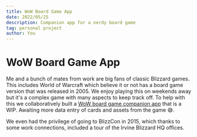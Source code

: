 ```yaml
---
title: WoW Board Game App
date: 2022/05/25
description: Companion app for a nerdy board game
tag: personal project
author: You
---
```


# WoW Board Game App

Me and a bunch of mates from work are big fans of classic Blizzard games. This includes World of Warcraft
which believe it or not has a board game version that was released in 2005. We enjoy playing this on
weekends away but it's a complex game with many aspects to keep track off. To help with this we collaboratively
built a [WoW board game companion app](https://github.com/rissole/wow-board-game-app) that is a WIP.
Awaiting more data entry of cards and assets from the game 😅.

We even had the privilege of going to BlizzCon in 2015, which thanks to some work connections, included
a tour of the Irvine Blizzard HQ offices.
